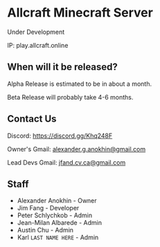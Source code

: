 # Allcraft Minecraft Server

Under Development

IP: play.allcraft.online

## When will it be released?

Alpha Release is estimated to be in about a month.

Beta Release will probably take 4-6 months.

## Contact Us

Discord: https://discord.gg/Khq248F

Owner's Gmail: alexander.g.anokhin@gmail.com

Lead Devs Gmail: jfand.cv.ca@gmail.com

## Staff

* Alexander Anokhin - Owner
* Jim Fang - Developer
* Peter Schlychkob - Admin
* Jean-Milan Albarede - Admin
* Austin Chu - Admin
* Karl `LAST NAME HERE` - Admin




